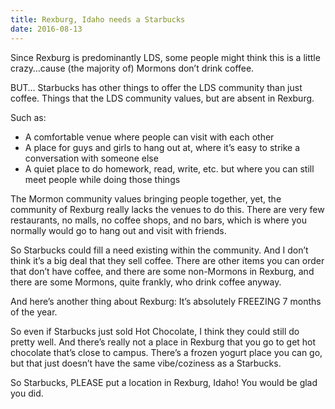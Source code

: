```yaml
---
title: Rexburg, Idaho needs a Starbucks
date: 2016-08-13
---
```


Since Rexburg is predominantly LDS, some people might think this is a little crazy…cause (the majority of) Mormons don’t drink coffee.

BUT…
Starbucks has other things to offer the LDS community than just coffee. Things that the LDS community values, but are absent in Rexburg.

Such as:

* A comfortable venue where people can visit with each other
* A place for guys and girls to hang out at, where it’s easy to strike a conversation with someone else
* A quiet place to do homework, read, write, etc. but where you can still meet people while doing those things

The Mormon community values bringing people together, yet, the community of Rexburg really lacks the venues to do this. There are very few restaurants, no malls, no coffee shops, and no bars, which is where you normally would go to hang out and visit with friends.

So Starbucks could fill a need existing within the community. And I don’t think it’s a big deal that they sell coffee. There are other items you can order that don’t have coffee, and there are some non-Mormons in Rexburg, and there are some Mormons, quite frankly, who drink coffee anyway.

And here’s another thing about Rexburg: It’s absolutely FREEZING 7 months of the year.

So even if Starbucks just sold Hot Chocolate, I think they could still do pretty well. And there’s really not a place in Rexburg that you go to get hot chocolate that’s close to campus. There’s a frozen yogurt place you can go, but that just doesn’t have the same vibe/coziness as a Starbucks.

So Starbucks, PLEASE put a location in Rexburg, Idaho! You would be glad you did.
